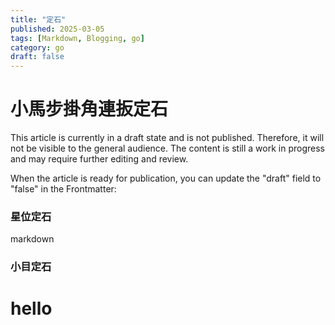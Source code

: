 ```yaml
---
title: "定石"
published: 2025-03-05
tags: [Markdown, Blogging, go]
category: go
draft: false
---
```


# 小馬步掛角連扳定石

This article is currently in a draft state and is not published. Therefore, it will not be visible to the general audience. The content is still a work in progress and may require further editing and review.

When the article is ready for publication, you can update the "draft" field to "false" in the Frontmatter:

### 星位定石

markdown

### 小目定石

<h1>hello</h1>
<script src="../../../eidogo-player-1.2/eidogo-player-1.2/player/js/all.compressed.js">
</script>
<div class="eidogo-player-auto" sgf="../../../eidogo-player-1.2/eidogo-player-1.2/sgf/blood_vomit.sgf">
</div>

[//]: # (<div style="background-color: red; width: 200px; "></div>)

[//]: # ()
[//]: # (<!-- WGo.js 播放器 -->)

[//]: # (<script src="https://wgo.waltheri.net/wgo.player.min.js"></script>)

[//]: # ()
[//]: # (<!-- 播放器的樣式 -->)

[//]: # (<link href="https://wgo.waltheri.net/wgo.player.css" rel="stylesheet">)

[//]: # ()
[//]: # (<div id="board" style="width:400px; height:400px;"></div>)

[//]: # ()
[//]: # (<script>)

[//]: # (  var board = new WGo.Board&#40;document.getElementById&#40;"board"&#41;, {)

[//]: # (    width: 400,)

[//]: # (    height: 400)

[//]: # (  }&#41;;)

[//]: # ()
[//]: # (  board.addObject&#40;{)

[//]: # (    x: 3,)

[//]: # (    y: 3,)

[//]: # (    c: WGo.B)

[//]: # (  }&#41;;)

[//]: # ()
[//]: # (  board.addObject&#40;{)

[//]: # (    x: 4,)

[//]: # (    y: 4,)

[//]: # (    c: WGo.W)

[//]: # (  }&#41;;)

[//]: # (</script>)

[//]: # (<div id="board" style="width:400px; height:400px;"></div>)

[//]: # ()
[//]: # (<script>)

[//]: # (  var board = new WGo.Board&#40;document.getElementById&#40;"board"&#41;, {)

[//]: # (    width: 400,)

[//]: # (    height: 400)

[//]: # (  }&#41;;)

[//]: # ()
[//]: # (  board.addObject&#40;{ x: 3, y: 3, c: WGo.B }&#41;; // 黑子)

[//]: # (  board.addObject&#40;{ x: 4, y: 4, c: WGo.W }&#41;; // 白子)

[//]: # (</script>)

[//]: # ()
[//]: # ()
[//]: # (pnpm dev run code from local)

[//]: # (shift shift search something from project)

[//]: # (ctrl shift r reflash website)